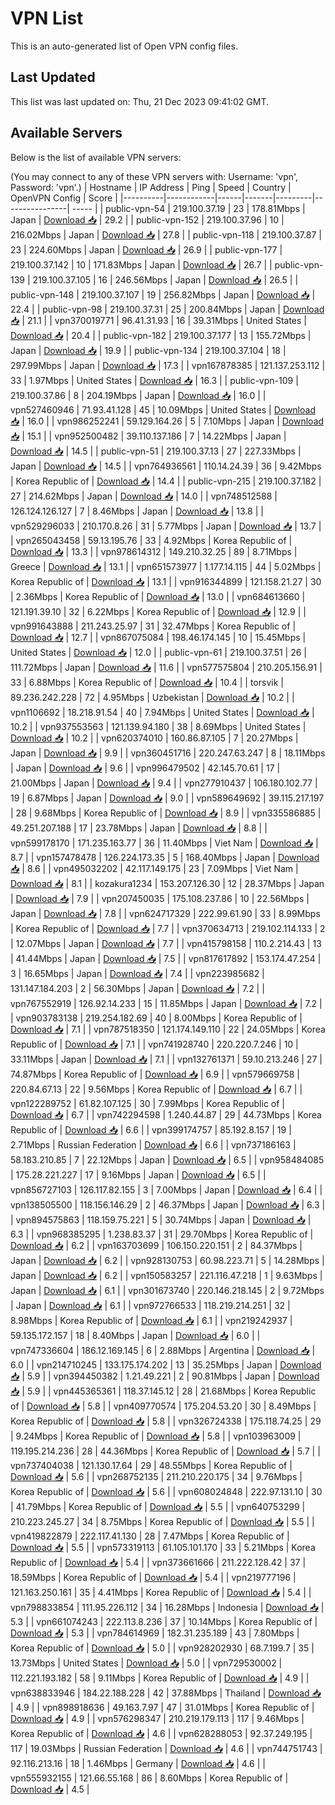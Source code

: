 # VPN List

This is an auto-generated list of Open VPN config files.

## Last Updated

This list was last updated on: Thu, 21 Dec 2023 09:41:02 GMT.

## Available Servers

Below is the list of available VPN servers:

(You may connect to any of these VPN servers with: Username: 'vpn', Password: 'vpn'.)
| Hostname | IP Address | Ping | Speed | Country | OpenVPN Config | Score |
|----------|------------|------|-------|---------|----------------| ----- |
| public-vpn-54 | 219.100.37.19 | 23 | 178.81Mbps | Japan | [Download 📥](./configs/server_0_JP.ovpn) | 29.2 |
| public-vpn-152 | 219.100.37.96 | 10 | 216.02Mbps | Japan | [Download 📥](./configs/server_1_JP.ovpn) | 27.8 |
| public-vpn-118 | 219.100.37.87 | 23 | 224.60Mbps | Japan | [Download 📥](./configs/server_2_JP.ovpn) | 26.9 |
| public-vpn-177 | 219.100.37.142 | 10 | 171.83Mbps | Japan | [Download 📥](./configs/server_3_JP.ovpn) | 26.7 |
| public-vpn-139 | 219.100.37.105 | 16 | 246.56Mbps | Japan | [Download 📥](./configs/server_4_JP.ovpn) | 26.5 |
| public-vpn-148 | 219.100.37.107 | 19 | 256.82Mbps | Japan | [Download 📥](./configs/server_5_JP.ovpn) | 22.4 |
| public-vpn-98 | 219.100.37.31 | 25 | 200.84Mbps | Japan | [Download 📥](./configs/server_6_JP.ovpn) | 21.1 |
| vpn370019771 | 96.41.31.93 | 16 | 39.31Mbps | United States | [Download 📥](./configs/server_7_US.ovpn) | 20.4 |
| public-vpn-182 | 219.100.37.177 | 13 | 155.72Mbps | Japan | [Download 📥](./configs/server_8_JP.ovpn) | 19.9 |
| public-vpn-134 | 219.100.37.104 | 18 | 297.99Mbps | Japan | [Download 📥](./configs/server_9_JP.ovpn) | 17.3 |
| vpn167878385 | 121.137.253.112 | 33 | 1.97Mbps | United States | [Download 📥](./configs/server_10_US.ovpn) | 16.3 |
| public-vpn-109 | 219.100.37.86 | 8 | 204.19Mbps | Japan | [Download 📥](./configs/server_11_JP.ovpn) | 16.0 |
| vpn527460946 | 71.93.41.128 | 45 | 10.09Mbps | United States | [Download 📥](./configs/server_12_US.ovpn) | 16.0 |
| vpn986252241 | 59.129.164.26 | 5 | 7.10Mbps | Japan | [Download 📥](./configs/server_13_JP.ovpn) | 15.1 |
| vpn952500482 | 39.110.137.186 | 7 | 14.22Mbps | Japan | [Download 📥](./configs/server_14_JP.ovpn) | 14.5 |
| public-vpn-51 | 219.100.37.13 | 27 | 227.33Mbps | Japan | [Download 📥](./configs/server_15_JP.ovpn) | 14.5 |
| vpn764936561 | 110.14.24.39 | 36 | 9.42Mbps | Korea Republic of | [Download 📥](./configs/server_16_KR.ovpn) | 14.4 |
| public-vpn-215 | 219.100.37.182 | 27 | 214.62Mbps | Japan | [Download 📥](./configs/server_17_JP.ovpn) | 14.0 |
| vpn748512588 | 126.124.126.127 | 7 | 8.46Mbps | Japan | [Download 📥](./configs/server_18_JP.ovpn) | 13.8 |
| vpn529296033 | 210.170.8.26 | 31 | 5.77Mbps | Japan | [Download 📥](./configs/server_19_JP.ovpn) | 13.7 |
| vpn265043458 | 59.13.195.76 | 33 | 4.92Mbps | Korea Republic of | [Download 📥](./configs/server_20_KR.ovpn) | 13.3 |
| vpn978614312 | 149.210.32.25 | 89 | 8.71Mbps | Greece | [Download 📥](./configs/server_21_GR.ovpn) | 13.1 |
| vpn651573977 | 1.177.14.115 | 44 | 5.02Mbps | Korea Republic of | [Download 📥](./configs/server_22_KR.ovpn) | 13.1 |
| vpn916344899 | 121.158.21.27 | 30 | 2.36Mbps | Korea Republic of | [Download 📥](./configs/server_23_KR.ovpn) | 13.0 |
| vpn684613660 | 121.191.39.10 | 32 | 6.22Mbps | Korea Republic of | [Download 📥](./configs/server_24_KR.ovpn) | 12.9 |
| vpn991643888 | 211.243.25.97 | 31 | 32.47Mbps | Korea Republic of | [Download 📥](./configs/server_25_KR.ovpn) | 12.7 |
| vpn867075084 | 198.46.174.145 | 10 | 15.45Mbps | United States | [Download 📥](./configs/server_26_US.ovpn) | 12.0 |
| public-vpn-61 | 219.100.37.51 | 26 | 111.72Mbps | Japan | [Download 📥](./configs/server_27_JP.ovpn) | 11.6 |
| vpn577575804 | 210.205.156.91 | 33 | 6.88Mbps | Korea Republic of | [Download 📥](./configs/server_28_KR.ovpn) | 10.4 |
| torsvik | 89.236.242.228 | 72 | 4.95Mbps | Uzbekistan | [Download 📥](./configs/server_29_UZ.ovpn) | 10.2 |
| vpn1106692 | 18.218.91.54 | 40 | 7.94Mbps | United States | [Download 📥](./configs/server_30_US.ovpn) | 10.2 |
| vpn937553563 | 121.139.94.180 | 38 | 8.69Mbps | United States | [Download 📥](./configs/server_31_US.ovpn) | 10.2 |
| vpn620374010 | 160.86.87.105 | 7 | 20.27Mbps | Japan | [Download 📥](./configs/server_32_JP.ovpn) | 9.9 |
| vpn360451716 | 220.247.63.247 | 8 | 18.11Mbps | Japan | [Download 📥](./configs/server_33_JP.ovpn) | 9.6 |
| vpn996479502 | 42.145.70.61 | 17 | 21.00Mbps | Japan | [Download 📥](./configs/server_34_JP.ovpn) | 9.4 |
| vpn277910437 | 106.180.102.77 | 19 | 6.87Mbps | Japan | [Download 📥](./configs/server_35_JP.ovpn) | 9.0 |
| vpn589649692 | 39.115.217.197 | 28 | 9.68Mbps | Korea Republic of | [Download 📥](./configs/server_36_KR.ovpn) | 8.9 |
| vpn335586885 | 49.251.207.188 | 17 | 23.78Mbps | Japan | [Download 📥](./configs/server_37_JP.ovpn) | 8.8 |
| vpn599178170 | 171.235.163.77 | 36 | 11.40Mbps | Viet Nam | [Download 📥](./configs/server_38_VN.ovpn) | 8.7 |
| vpn157478478 | 126.224.173.35 | 5 | 168.40Mbps | Japan | [Download 📥](./configs/server_39_JP.ovpn) | 8.6 |
| vpn495032202 | 42.117.149.175 | 23 | 7.09Mbps | Viet Nam | [Download 📥](./configs/server_40_VN.ovpn) | 8.1 |
| kozakura1234 | 153.207.126.30 | 12 | 28.37Mbps | Japan | [Download 📥](./configs/server_41_JP.ovpn) | 7.9 |
| vpn207450035 | 175.108.237.86 | 10 | 22.56Mbps | Japan | [Download 📥](./configs/server_42_JP.ovpn) | 7.8 |
| vpn624717329 | 222.99.61.90 | 33 | 8.99Mbps | Korea Republic of | [Download 📥](./configs/server_43_KR.ovpn) | 7.7 |
| vpn370634713 | 219.102.114.133 | 2 | 12.07Mbps | Japan | [Download 📥](./configs/server_44_JP.ovpn) | 7.7 |
| vpn415798158 | 110.2.214.43 | 13 | 41.44Mbps | Japan | [Download 📥](./configs/server_45_JP.ovpn) | 7.5 |
| vpn817617892 | 153.174.47.254 | 3 | 16.65Mbps | Japan | [Download 📥](./configs/server_46_JP.ovpn) | 7.4 |
| vpn223985682 | 131.147.184.203 | 2 | 56.30Mbps | Japan | [Download 📥](./configs/server_47_JP.ovpn) | 7.2 |
| vpn767552919 | 126.92.14.233 | 15 | 11.85Mbps | Japan | [Download 📥](./configs/server_48_JP.ovpn) | 7.2 |
| vpn903783138 | 219.254.182.69 | 40 | 8.00Mbps | Korea Republic of | [Download 📥](./configs/server_49_KR.ovpn) | 7.1 |
| vpn787518350 | 121.174.149.110 | 22 | 24.05Mbps | Korea Republic of | [Download 📥](./configs/server_50_KR.ovpn) | 7.1 |
| vpn741928740 | 220.220.7.246 | 10 | 33.11Mbps | Japan | [Download 📥](./configs/server_51_JP.ovpn) | 7.1 |
| vpn132761371 | 59.10.213.246 | 27 | 74.87Mbps | Korea Republic of | [Download 📥](./configs/server_52_KR.ovpn) | 6.9 |
| vpn579669758 | 220.84.67.13 | 22 | 9.56Mbps | Korea Republic of | [Download 📥](./configs/server_53_KR.ovpn) | 6.7 |
| vpn122289752 | 61.82.107.125 | 30 | 7.99Mbps | Korea Republic of | [Download 📥](./configs/server_54_KR.ovpn) | 6.7 |
| vpn742294598 | 1.240.44.87 | 29 | 44.73Mbps | Korea Republic of | [Download 📥](./configs/server_55_KR.ovpn) | 6.6 |
| vpn399174757 | 85.192.8.157 | 19 | 2.71Mbps | Russian Federation | [Download 📥](./configs/server_56_RU.ovpn) | 6.6 |
| vpn737186163 | 58.183.210.85 | 7 | 22.12Mbps | Japan | [Download 📥](./configs/server_57_JP.ovpn) | 6.5 |
| vpn958484085 | 175.28.221.227 | 17 | 9.16Mbps | Japan | [Download 📥](./configs/server_58_JP.ovpn) | 6.5 |
| vpn856727103 | 126.117.82.155 | 3 | 7.00Mbps | Japan | [Download 📥](./configs/server_59_JP.ovpn) | 6.4 |
| vpn138505500 | 118.156.146.29 | 2 | 46.37Mbps | Japan | [Download 📥](./configs/server_60_JP.ovpn) | 6.3 |
| vpn894575863 | 118.159.75.221 | 5 | 30.74Mbps | Japan | [Download 📥](./configs/server_61_JP.ovpn) | 6.3 |
| vpn968385295 | 1.238.83.37 | 31 | 29.70Mbps | Korea Republic of | [Download 📥](./configs/server_62_KR.ovpn) | 6.2 |
| vpn163703699 | 106.150.220.151 | 2 | 84.37Mbps | Japan | [Download 📥](./configs/server_63_JP.ovpn) | 6.2 |
| vpn928130753 | 60.98.223.71 | 5 | 14.28Mbps | Japan | [Download 📥](./configs/server_64_JP.ovpn) | 6.2 |
| vpn150583257 | 221.116.47.218 | 1 | 9.63Mbps | Japan | [Download 📥](./configs/server_65_JP.ovpn) | 6.1 |
| vpn301673740 | 220.146.218.145 | 2 | 9.72Mbps | Japan | [Download 📥](./configs/server_66_JP.ovpn) | 6.1 |
| vpn972766533 | 118.219.214.251 | 32 | 8.98Mbps | Korea Republic of | [Download 📥](./configs/server_67_KR.ovpn) | 6.1 |
| vpn219242937 | 59.135.172.157 | 18 | 8.40Mbps | Japan | [Download 📥](./configs/server_68_JP.ovpn) | 6.0 |
| vpn747336604 | 186.12.169.145 | 6 | 2.88Mbps | Argentina | [Download 📥](./configs/server_69_AR.ovpn) | 6.0 |
| vpn214710245 | 133.175.174.202 | 13 | 35.25Mbps | Japan | [Download 📥](./configs/server_70_JP.ovpn) | 5.9 |
| vpn394450382 | 1.21.49.221 | 2 | 90.81Mbps | Japan | [Download 📥](./configs/server_71_JP.ovpn) | 5.9 |
| vpn445365361 | 118.37.145.12 | 28 | 21.68Mbps | Korea Republic of | [Download 📥](./configs/server_72_KR.ovpn) | 5.8 |
| vpn409770574 | 175.204.53.20 | 30 | 8.49Mbps | Korea Republic of | [Download 📥](./configs/server_73_KR.ovpn) | 5.8 |
| vpn326724338 | 175.118.74.25 | 29 | 9.24Mbps | Korea Republic of | [Download 📥](./configs/server_74_KR.ovpn) | 5.8 |
| vpn103963009 | 119.195.214.236 | 28 | 44.36Mbps | Korea Republic of | [Download 📥](./configs/server_75_KR.ovpn) | 5.7 |
| vpn737404038 | 121.130.17.64 | 29 | 48.55Mbps | Korea Republic of | [Download 📥](./configs/server_76_KR.ovpn) | 5.6 |
| vpn268752135 | 211.210.220.175 | 34 | 9.76Mbps | Korea Republic of | [Download 📥](./configs/server_77_KR.ovpn) | 5.6 |
| vpn608024848 | 222.97.131.10 | 30 | 41.79Mbps | Korea Republic of | [Download 📥](./configs/server_78_KR.ovpn) | 5.5 |
| vpn640753299 | 210.223.245.27 | 34 | 8.75Mbps | Korea Republic of | [Download 📥](./configs/server_79_KR.ovpn) | 5.5 |
| vpn419822879 | 222.117.41.130 | 28 | 7.47Mbps | Korea Republic of | [Download 📥](./configs/server_80_KR.ovpn) | 5.5 |
| vpn573319113 | 61.105.101.170 | 33 | 5.21Mbps | Korea Republic of | [Download 📥](./configs/server_81_KR.ovpn) | 5.4 |
| vpn373661666 | 211.222.128.42 | 37 | 18.59Mbps | Korea Republic of | [Download 📥](./configs/server_82_KR.ovpn) | 5.4 |
| vpn219777196 | 121.163.250.161 | 35 | 4.41Mbps | Korea Republic of | [Download 📥](./configs/server_83_KR.ovpn) | 5.4 |
| vpn798833854 | 111.95.226.112 | 34 | 16.28Mbps | Indonesia | [Download 📥](./configs/server_84_ID.ovpn) | 5.3 |
| vpn661074243 | 222.113.8.236 | 37 | 10.14Mbps | Korea Republic of | [Download 📥](./configs/server_85_KR.ovpn) | 5.3 |
| vpn784614969 | 182.31.235.189 | 43 | 7.80Mbps | Korea Republic of | [Download 📥](./configs/server_86_KR.ovpn) | 5.0 |
| vpn928202930 | 68.7.199.7 | 35 | 13.73Mbps | United States | [Download 📥](./configs/server_87_US.ovpn) | 5.0 |
| vpn729530002 | 112.221.193.182 | 58 | 9.11Mbps | Korea Republic of | [Download 📥](./configs/server_88_KR.ovpn) | 4.9 |
| vpn638833946 | 184.22.188.228 | 42 | 37.88Mbps | Thailand | [Download 📥](./configs/server_89_TH.ovpn) | 4.9 |
| vpn898918636 | 49.163.7.97 | 47 | 31.01Mbps | Korea Republic of | [Download 📥](./configs/server_90_KR.ovpn) | 4.9 |
| vpn576298347 | 210.219.179.113 | 117 | 9.46Mbps | Korea Republic of | [Download 📥](./configs/server_91_KR.ovpn) | 4.6 |
| vpn628288053 | 92.37.249.195 | 117 | 19.03Mbps | Russian Federation | [Download 📥](./configs/server_92_RU.ovpn) | 4.6 |
| vpn744751743 | 92.116.213.16 | 18 | 1.46Mbps | Germany | [Download 📥](./configs/server_93_DE.ovpn) | 4.6 |
| vpn555932155 | 121.66.55.168 | 86 | 8.60Mbps | Korea Republic of | [Download 📥](./configs/server_94_KR.ovpn) | 4.5 |
